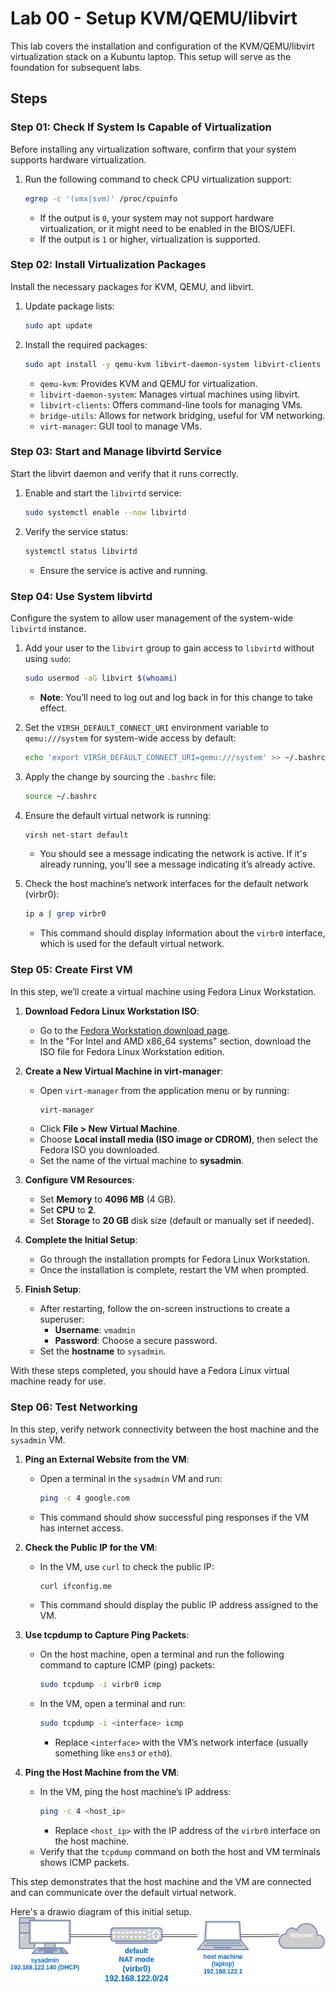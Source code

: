 # Lab 00 - Setup KVM/QEMU/libvirt

This lab covers the installation and configuration of the KVM/QEMU/libvirt virtualization stack on a Kubuntu laptop. This setup will serve as the foundation for subsequent labs.

## Steps

### Step 01: Check If System Is Capable of Virtualization
Before installing any virtualization software, confirm that your system supports hardware virtualization.

1. Run the following command to check CPU virtualization support:
   ```bash
   egrep -c '(vmx|svm)' /proc/cpuinfo
   ```
   - If the output is `0`, your system may not support hardware virtualization, or it might need to be enabled in the BIOS/UEFI.
   - If the output is `1` or higher, virtualization is supported.

### Step 02: Install Virtualization Packages
Install the necessary packages for KVM, QEMU, and libvirt.

1. Update package lists:
   ```bash
   sudo apt update
   ```
2. Install the required packages:
   ```bash
   sudo apt install -y qemu-kvm libvirt-daemon-system libvirt-clients bridge-utils virt-manager
   ```
   - `qemu-kvm`: Provides KVM and QEMU for virtualization.
   - `libvirt-daemon-system`: Manages virtual machines using libvirt.
   - `libvirt-clients`: Offers command-line tools for managing VMs.
   - `bridge-utils`: Allows for network bridging, useful for VM networking.
   - `virt-manager`: GUI tool to manage VMs.

### Step 03: Start and Manage libvirtd Service
Start the libvirt daemon and verify that it runs correctly.

1. Enable and start the `libvirtd` service:
   ```bash
   sudo systemctl enable --now libvirtd
   ```
2. Verify the service status:
   ```bash
   systemctl status libvirtd
   ```
   - Ensure the service is active and running.

### Step 04: Use System libvirtd
Configure the system to allow user management of the system-wide `libvirtd` instance.

1. Add your user to the `libvirt` group to gain access to `libvirtd` without using `sudo`:
   ```bash
   sudo usermod -aG libvirt $(whoami)
   ```
   - **Note**: You’ll need to log out and log back in for this change to take effect.

2. Set the `VIRSH_DEFAULT_CONNECT_URI` environment variable to `qemu:///system` for system-wide access by default:
   ```bash
   echo 'export VIRSH_DEFAULT_CONNECT_URI=qemu:///system' >> ~/.bashrc
   ```

3. Apply the change by sourcing the `.bashrc` file:
   ```bash
   source ~/.bashrc
   ```

4. Ensure the default virtual network is running:
   ```bash
   virsh net-start default
   ```
   - You should see a message indicating the network is active. If it's already running, you’ll see a message indicating it’s already active.

5. Check the host machine’s network interfaces for the default network (virbr0):
   ```bash
   ip a | grep virbr0
   ```
   - This command should display information about the `virbr0` interface, which is used for the default virtual network.

### Step 05: Create First VM

In this step, we’ll create a virtual machine using Fedora Linux Workstation.

1. **Download Fedora Linux Workstation ISO**:
   - Go to the [Fedora Workstation download page](https://fedoraproject.org/workstation/download).
   - In the "For Intel and AMD x86_64 systems" section, download the ISO file for Fedora Linux Workstation edition.

2. **Create a New Virtual Machine in virt-manager**:
   - Open `virt-manager` from the application menu or by running:
     ```bash
     virt-manager
     ```
   - Click **File > New Virtual Machine**.
   - Choose **Local install media (ISO image or CDROM)**, then select the Fedora ISO you downloaded.
   - Set the name of the virtual machine to **sysadmin**.

3. **Configure VM Resources**:
   - Set **Memory** to **4096 MB** (4 GB).
   - Set **CPU** to **2**.
   - Set **Storage** to **20 GB** disk size (default or manually set if needed).

4. **Complete the Initial Setup**:
   - Go through the installation prompts for Fedora Linux Workstation.
   - Once the installation is complete, restart the VM when prompted.

5. **Finish Setup**:
   - After restarting, follow the on-screen instructions to create a superuser:
     - **Username**: `vmadmin`
     - **Password**: Choose a secure password.
   - Set the **hostname** to `sysadmin`.

With these steps completed, you should have a Fedora Linux virtual machine ready for use.

### Step 06: Test Networking

In this step, verify network connectivity between the host machine and the `sysadmin` VM.

1. **Ping an External Website from the VM**:
   - Open a terminal in the `sysadmin` VM and run:
     ```bash
     ping -c 4 google.com
     ```
   - This command should show successful ping responses if the VM has internet access.

2. **Check the Public IP for the VM**:
   - In the VM, use `curl` to check the public IP:
     ```bash
     curl ifconfig.me
     ```
   - This command should display the public IP address assigned to the VM.

3. **Use tcpdump to Capture Ping Packets**:
   - On the host machine, open a terminal and run the following command to capture ICMP (ping) packets:
     ```bash
     sudo tcpdump -i virbr0 icmp
     ```
   - In the VM, open a terminal and run:
     ```bash
     sudo tcpdump -i <interface> icmp
     ```
     - Replace `<interface>` with the VM’s network interface (usually something like `ens3` or `eth0`).

4. **Ping the Host Machine from the VM**:
   - In the VM, ping the host machine’s IP address:
     ```bash
     ping -c 4 <host_ip>
     ```
     - Replace `<host_ip>` with the IP address of the `virbr0` interface on the host machine.
   - Verify that the `tcpdump` command on both the host and VM terminals shows ICMP packets.

This step demonstrates that the host machine and the VM are connected and can communicate over the default virtual network.

Here's a drawio diagram of this initial setup.
![network diagram](./network-diagram.drawio.png)
